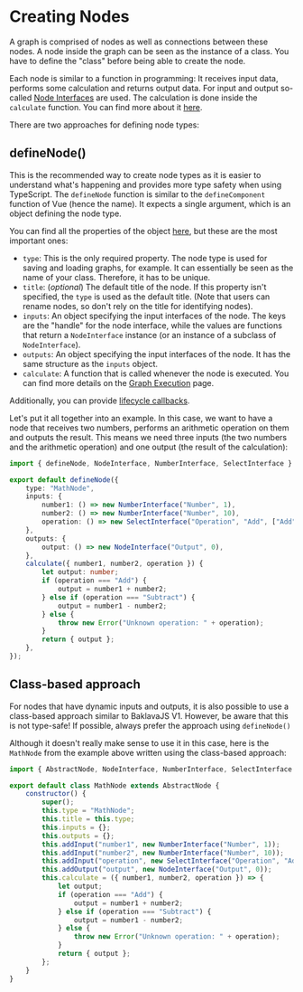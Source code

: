 # Creating Nodes

A graph is comprised of nodes as well as connections between these nodes. A node inside the graph can be seen as the instance of a class.
You have to define the "class" before being able to create the node.

Each node is similar to a function in programming: It receives input data, performs some calculation and returns output data. For input and output so-called [Node Interfaces](./interfaces) are used. The calculation is done inside the `calculate` function. You can find more about it [here](../execution).

There are two approaches for defining node types:

## defineNode()

This is the recommended way to create node types as it is easier to understand what's happening and provides more type safety when using TypeScript.
The `defineNode` function is similar to the `defineComponent` function of Vue (hence the name). It expects a single argument, which is an object defining the node type.

You can find all the properties of the object <a href="/api/">here</a>, but these are the most important ones:

-   `type`: This is the only required property. The node type is used for saving and loading graphs, for example. It can essentially be seen as the name of your class. Therefore, it has to be unique.
-   `title`: (_optional_) The default title of the node. If this property isn't specified, the `type` is used as the default title. (Note that users can rename nodes, so don't rely on the title for identifying nodes).
-   `inputs`: An object specifying the input interfaces of the node. The keys are the "handle" for the node interface, while the values are functions that return a `NodeInterface` instance (or an instance of a subclass of `NodeInterface`).
-   `outputs`: An object specifying the input interfaces of the node. It has the same structure as the `inputs` object.
-   `calculate`: A function that is called whenever the node is executed. You can find more details on the [Graph Execution](../execution) page.

Additionally, you can provide [lifecycle callbacks](./lifecycle).

Let's put it all together into an example. In this case, we want to have a node that receives two numbers, performs an arithmetic operation on them and outputs the result. This means we need three inputs (the two numbers and the arithmetic operation) and one output (the result of the calculation):

```ts
import { defineNode, NodeInterface, NumberInterface, SelectInterface } from "baklavajs";

export default defineNode({
    type: "MathNode",
    inputs: {
        number1: () => new NumberInterface("Number", 1),
        number2: () => new NumberInterface("Number", 10),
        operation: () => new SelectInterface("Operation", "Add", ["Add", "Subtract"]).setPort(false),
    },
    outputs: {
        output: () => new NodeInterface("Output", 0),
    },
    calculate({ number1, number2, operation }) {
        let output: number;
        if (operation === "Add") {
            output = number1 + number2;
        } else if (operation === "Subtract") {
            output = number1 - number2;
        } else {
            throw new Error("Unknown operation: " + operation);
        }
        return { output };
    },
});
```

## Class-based approach

For nodes that have dynamic inputs and outputs, it is also possible to use a class-based approach similar to BaklavaJS V1.
However, be aware that this is not type-safe! If possible, always prefer the approach using `defineNode()`

Although it doesn't really make sense to use it in this case, here is the `MathNode` from the example above
written using the class-based approach:

```js
import { AbstractNode, NodeInterface, NumberInterface, SelectInterface } from "baklavajs";

export default class MathNode extends AbstractNode {
    constructor() {
        super();
        this.type = "MathNode";
        this.title = this.type;
        this.inputs = {};
        this.outputs = {};
        this.addInput("number1", new NumberInterface("Number", 1));
        this.addInput("number2", new NumberInterface("Number", 10));
        this.addInput("operation", new SelectInterface("Operation", "Add", ["Add", "Subtract"]).setPort(false));
        this.addOutput("output", new NodeInterface("Output", 0));
        this.calculate = ({ number1, number2, operation }) => {
            let output;
            if (operation === "Add") {
                output = number1 + number2;
            } else if (operation === "Subtract") {
                output = number1 - number2;
            } else {
                throw new Error("Unknown operation: " + operation);
            }
            return { output };
        };
    }
}
```
